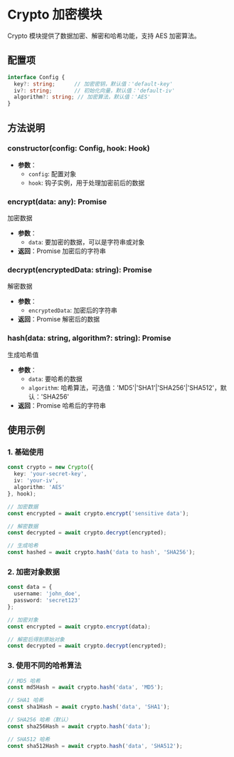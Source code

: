 # Crypto 加密模块

Crypto 模块提供了数据加密、解密和哈希功能，支持 AES 加密算法。

## 配置项

```typescript
interface Config {
  key?: string;      // 加密密钥，默认值：'default-key'
  iv?: string;       // 初始化向量，默认值：'default-iv'
  algorithm?: string; // 加密算法，默认值：'AES'
}
```

## 方法说明

### constructor(config: Config, hook: Hook)
- **参数**：
  - `config`: 配置对象
  - `hook`: 钩子实例，用于处理加密前后的数据

### encrypt(data: any): Promise<string>
加密数据
- **参数**：
  - `data`: 要加密的数据，可以是字符串或对象
- **返回**：Promise<string> 加密后的字符串

### decrypt(encryptedData: string): Promise<any>
解密数据
- **参数**：
  - `encryptedData`: 加密后的字符串
- **返回**：Promise<any> 解密后的数据

### hash(data: string, algorithm?: string): Promise<string>
生成哈希值
- **参数**：
  - `data`: 要哈希的数据
  - `algorithm`: 哈希算法，可选值：'MD5'|'SHA1'|'SHA256'|'SHA512'，默认：'SHA256'
- **返回**：Promise<string> 哈希后的字符串

## 使用示例

### 1. 基础使用
```typescript
const crypto = new Crypto({
  key: 'your-secret-key',
  iv: 'your-iv',
  algorithm: 'AES'
}, hook);

// 加密数据
const encrypted = await crypto.encrypt('sensitive data');

// 解密数据
const decrypted = await crypto.decrypt(encrypted);

// 生成哈希
const hashed = await crypto.hash('data to hash', 'SHA256');
```

### 2. 加密对象数据
```typescript
const data = {
  username: 'john_doe',
  password: 'secret123'
};

// 加密对象
const encrypted = await crypto.encrypt(data);

// 解密后得到原始对象
const decrypted = await crypto.decrypt(encrypted);
```

### 3. 使用不同的哈希算法
```typescript
// MD5 哈希
const md5Hash = await crypto.hash('data', 'MD5');

// SHA1 哈希
const sha1Hash = await crypto.hash('data', 'SHA1');

// SHA256 哈希（默认）
const sha256Hash = await crypto.hash('data');

// SHA512 哈希
const sha512Hash = await crypto.hash('data', 'SHA512');
``` 